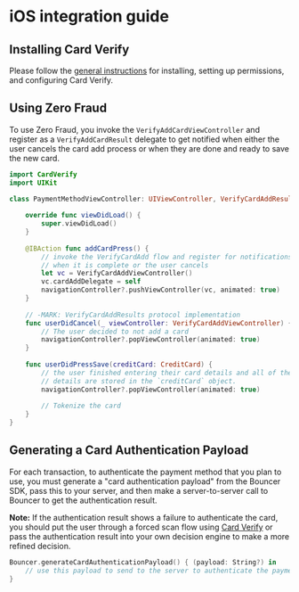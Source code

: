 # iOS integration guide

## Installing Card Verify

Please follow the [general instructions](../card-verify/ios-integration-guide/) for installing, setting up permissions, and configuring Card Verify.

## Using Zero Fraud

To use Zero Fraud, you invoke the `VerifyAddCardViewController` and register as a `VerifyAddCardResult` delegate to get notified when either the user cancels the card add process or when they are done and ready to save the new card.

```swift
import CardVerify
import UIKit

class PaymentMethodViewController: UIViewController, VerifyCardAddResult {
    
    override func viewDidLoad() {
        super.viewDidLoad()
    }
    
    @IBAction func addCardPress() {
        // invoke the VerifyCardAdd flow and register for notifications
        // when it is complete or the user cancels
        let vc = VerifyCardAddViewController()
        vc.cardAddDelegate = self
        navigationController?.pushViewController(vc, animated: true)
    }
    
    // -MARK: VerifyCardAddResults protocol implementation
    func userDidCancel(_ viewController: VerifyCardAddViewController) {
        // The user decided to not add a card
        navigationController?.popViewController(animated: true)
    }
    
    func userDidPressSave(creditCard: CreditCard) {
        // the user finished entering their card details and all of the
        // details are stored in the `creditCard` object.
        navigationController?.popViewController(animated: true)
        
        // Tokenize the card
    }
}
```

## Generating a Card Authentication Payload

For each transaction, to authenticate the payment method that you plan to use, you must generate a "card authentication payload" from the Bouncer SDK, pass this to your server, and then make a server-to-server call to Bouncer to get the authentication result.

**Note:** If the authentication result shows a failure to authenticate the card, you should put the user through a forced scan flow using [Card Verify](../card-verify/get-started.md) or pass the authentication result into your own decision engine to make a more refined decision.

```swift
Bouncer.generateCardAuthenticationPayload() { (payload: String?) in
    // use this payload to send to the server to authenticate the payment method
}
```

